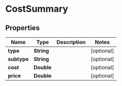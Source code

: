 

# CostSummary


## Properties

Name | Type | Description | Notes
------------ | ------------- | ------------- | -------------
**type** | **String** |  |  [optional]
**subtype** | **String** |  |  [optional]
**cost** | **Double** |  |  [optional]
**price** | **Double** |  |  [optional]



